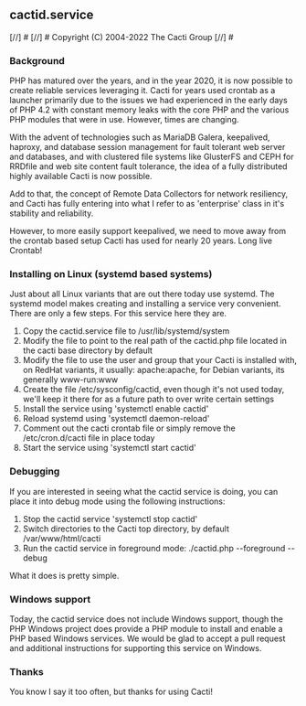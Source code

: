 ## cactid.service

[//] #
[//] # Copyright (C) 2004-2022 The Cacti Group
[//] #

### Background

PHP has matured over the years, and in the year 2020, it is now possible to
create reliable services leveraging it.  Cacti for years used crontab as a
launcher primarily due to the issues we had experienced in the early days of
PHP 4.2 with constant memory leaks with the core PHP and the various PHP
modules that were in use.  However, times are changing.

With the advent of technologies such as MariaDB Galera, keepalived, haproxy,
and database session management for fault tolerant web server and
databases, and with clustered file systems like GlusterFS and CEPH for
RRDfile and web site content fault tolerance, the idea of a fully
distributed highly available Cacti is now possible.

Add to that, the concept of Remote Data Collectors for network resiliency,
and Cacti has fully entering into what I refer to as 'enterprise' class in
it's stability and reliability.

However, to more easily support keepalived, we need to move away from the
crontab based setup Cacti has used for nearly 20 years.  Long live Crontab!

### Installing on Linux (systemd based systems)

Just about all Linux variants that are out there today use systemd.  The
systemd model makes creating and installing a service very convenient.
There are only a few steps.  For this service here they are.

1. Copy the cactid.service file to /usr/lib/systemd/system
2. Modify the file to point to the real path of the cactid.php file located
   in the cacti base directory by default
3. Modify the file to use the user and group that your Cacti is installed
   with, on RedHat variants, it usually: apache:apache, for Debian variants,
   its generally www-run:www
4. Create the file /etc/sysconfig/cactid, even though it's not used today,
   we'll keep it there for as a future path to over write certain settings
5. Install the service using 'systemctl enable cactid'
6. Reload systemd using 'systemctl daemon-reload'
7. Comment out the cacti crontab file or simply remove the /etc/cron.d/cacti
   file in place today
8. Start the service using 'systemctl start cactid'

### Debugging

If you are interested in seeing what the cactid service is doing, you can
place it into debug mode using the following instructions:

1. Stop the cactid service 'systemctl stop cactid'
2. Switch directories to the Cacti top directory, by default /var/www/html/cacti
3. Run the cactid service in foreground mode: ./cactid.php --foreground --debug

What it does is pretty simple.

### Windows support

Today, the cactid service does not include Windows support, though the
PHP Windows project does provide a PHP module to install and enable a PHP
based Windows services.  We would be glad to accept a pull request and
additional instructions for supporting this service on Windows.

### Thanks

You know I say it too often, but thanks for using Cacti!
